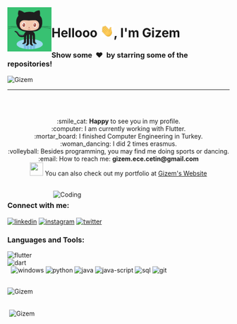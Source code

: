 
<img align="left" alt="Coding" width="100" height="100" src="https://raw.githubusercontent.com/Potential17/Potential17/master/github-logo-octocat-.gif" >
<h1>Hellooo <img src="https://raw.githubusercontent.com/ABSphreak/ABSphreak/master/gifs/Hi.gif" width="30px">, I'm Gizem</h1>
<h3>Show some &nbsp;❤️&nbsp; by starring some of the repositories!</h3>
<p align="left"> <img src="https://komarev.com/ghpvc/?username=gizemececetin&label=Profile%20views&color=129e00&style=plastic" alt="Gizem" /> </p>
<hr>
<br><br>
<p align="center">
:smile_cat: <strong>Happy</strong> to see you in my profile.<br>
:computer: I am currently working with Flutter.<br>
:mortar_board: I finished Computer Engineering in Turkey.<br>
:woman_dancing: I did 2 times erasmus.<br>
:volleyball: Besides programming, you may find me doing sports or dancing.<br>
	 :email: How to reach me: <strong>gizem.ece.cetin@gmail.com</strong> <br>
<img width="30" height="30" src="https://octodex.github.com/images/femalecodertocat.png"/>
	You can also check out my portfolio at <a href="https://gizemececetin.com">Gizem's Website</a>
  
</p>
<br>
<img align="right" alt="Coding" width="400" src="https://camo.githubusercontent.com/6607041227d81f650340ff070cc2843518acad359b57e5bb054a9fb7127aa041/68747470733a2f2f63646e2e6472696262626c652e636f6d2f75736572732f323634363432332f73637265656e73686f74732f353530373139362f636f6d70757465722e676966">

<h3 align="left">Connect with me:</h3>
<p align="left">
		
	
  [<img align="center" src="https://cdn.jsdelivr.net/npm/simple-icons@3.0.1/icons/linkedin.svg" color="purple" alt="linkedin" height="30" width="40" />](https://linkedin.com/in/gizemececetin)
 [<img align="center" src="https://cdn.jsdelivr.net/npm/simple-icons@3.0.1/icons/instagram.svg" background-color="pink" alt="instagram" height="30" width="40" />](https://instagram.com/gizemececetin)
[<img align="center" src="https://cdn.jsdelivr.net/npm/simple-icons@3.0.1/icons/twitter.svg" alt="twitter" height="30" width="40" />](https://twitter.com/gizemececetin)
</p>

<h3 align="left">Languages and Tools:</h3>
<p align="left"> 
    <img src="https://upload.wikimedia.org/wikipedia/commons/1/17/Google-flutter-logo.png" alt="flutter" width="95" height="30"/><br>
	<img src="https://upload.wikimedia.org/wikipedia/commons/a/a4/Dart-logo-wordmark.svg" alt="dart" width="70" height="60"/>
	<br>
&nbsp;
<img src="https://upload.wikimedia.org/wikipedia/commons/thumb/5/5f/Windows_logo_-_2012.svg/1200px-Windows_logo_-_2012.svg.png" alt="windows" width="40" height="40"/>
<img src="https://upload.wikimedia.org/wikipedia/commons/thumb/c/c3/Python-logo-notext.svg/1200px-Python-logo-notext.svg.png" alt="python" width="40" height="40"/>
<img src="https://images.vexels.com/media/users/3/166401/isolated/preview/b82aa7ac3f736dd78570dd3fa3fa9e24-java-programming-language-icon-by-vexels.png" alt="java" width="40" height="40"/>
	<img src="https://upload.wikimedia.org/wikipedia/commons/thumb/b/ba/Javascript_badge.svg/1200px-Javascript_badge.svg.png" alt="java-script" width="40" height="40"/>
<img src="https://cdn2.iconfinder.com/data/icons/programming-50/64/206_programming-sql-data-database-512.png" alt="sql" width="40" height="40"/>

<img src="https://www.vectorlogo.zone/logos/git-scm/git-scm-icon.svg" alt="git" width="40" height="40"/>
<br><br>

<p><img  align="left" src="https://github-readme-stats.vercel.app/api/top-langs/?username=gizemececetin&langs_count=10&theme=cobalt&layout=compact" alt="Gizem" /></p>
<br><br>
<p>&nbsp;<img align="center" src="https://github-readme-stats.vercel.app/api?username=gizemececetin&show_icons=true&theme=cobalt" alt="Gizem" /></p>


<!--
**gizemececetin/gizemececetin** is a ✨ _special_ ✨ repository because its `README.md` (this file) appears on your GitHub profile.

Here are some ideas to get you started:

- 🔭 I’m currently working on ...
- 🌱 I’m currently learning ...
- 👯 I’m looking to collaborate on ...
- 🤔 I’m looking for help with ...
- 💬 Ask me about ...
- 📫 How to reach me: ...
- 😄 Pronouns: ...
- ⚡ Fun fact: ...
-->

